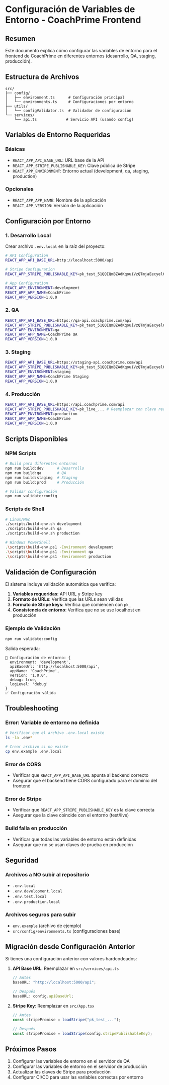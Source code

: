 # Configuración de Variables de Entorno - CoachPrime Frontend

## Resumen

Este documento explica cómo configurar las variables de entorno para el frontend de CoachPrime en diferentes entornos (desarrollo, QA, staging, producción).

## Estructura de Archivos

```
src/
├── config/
│   ├── environment.ts      # Configuración principal
│   └── environments.ts     # Configuraciones por entorno
├── utils/
│   └── configValidator.ts  # Validador de configuración
└── services/
    └── api.ts             # Servicio API (usando config)
```

## Variables de Entorno Requeridas

### Básicas

- `REACT_APP_API_BASE_URL`: URL base de la API
- `REACT_APP_STRIPE_PUBLISHABLE_KEY`: Clave pública de Stripe
- `REACT_APP_ENVIRONMENT`: Entorno actual (development, qa, staging, production)

### Opcionales

- `REACT_APP_APP_NAME`: Nombre de la aplicación
- `REACT_APP_VERSION`: Versión de la aplicación

## Configuración por Entorno

### 1. Desarrollo Local

Crear archivo `.env.local` en la raíz del proyecto:

```bash
# API Configuration
REACT_APP_API_BASE_URL=http://localhost:5000/api

# Stripe Configuration
REACT_APP_STRIPE_PUBLISHABLE_KEY=pk_test_51QQIQmBZAdKqouiVzQTmjaEecyel6ffPBbP67sDdiX2HKbMVVCWiPLTAFtTQ5l68cBXYeDpMCLgmD5QgO7fc6uqo000f9sq9mH

# App Configuration
REACT_APP_ENVIRONMENT=development
REACT_APP_APP_NAME=CoachPrime
REACT_APP_VERSION=1.0.0
```

### 2. QA

```bash
REACT_APP_API_BASE_URL=https://qa-api.coachprime.com/api
REACT_APP_STRIPE_PUBLISHABLE_KEY=pk_test_51QQIQmBZAdKqouiVzQTmjaEecyel6ffPBbP67sDdiX2HKbMVVCWiPLTAFtTQ5l68cBXYeDpMCLgmD5QgO7fc6uqo000f9sq9mH
REACT_APP_ENVIRONMENT=qa
REACT_APP_APP_NAME=CoachPrime QA
REACT_APP_VERSION=1.0.0
```

### 3. Staging

```bash
REACT_APP_API_BASE_URL=https://staging-api.coachprime.com/api
REACT_APP_STRIPE_PUBLISHABLE_KEY=pk_test_51QQIQmBZAdKqouiVzQTmjaEecyel6ffPBbP67sDdiX2HKbMVVCWiPLTAFtTQ5l68cBXYeDpMCLgmD5QgO7fc6uqo000f9sq9mH
REACT_APP_ENVIRONMENT=staging
REACT_APP_APP_NAME=CoachPrime Staging
REACT_APP_VERSION=1.0.0
```

### 4. Producción

```bash
REACT_APP_API_BASE_URL=https://api.coachprime.com/api
REACT_APP_STRIPE_PUBLISHABLE_KEY=pk_live_... # Reemplazar con clave real
REACT_APP_ENVIRONMENT=production
REACT_APP_APP_NAME=CoachPrime
REACT_APP_VERSION=1.0.0
```

## Scripts Disponibles

### NPM Scripts

```bash
# Build para diferentes entornos
npm run build:dev      # Desarrollo
npm run build:qa       # QA
npm run build:staging  # Staging
npm run build:prod     # Producción

# Validar configuración
npm run validate:config
```

### Scripts de Shell

```bash
# Linux/Mac
./scripts/build-env.sh development
./scripts/build-env.sh qa
./scripts/build-env.sh production

# Windows PowerShell
.\scripts\build-env.ps1 -Environment development
.\scripts\build-env.ps1 -Environment qa
.\scripts\build-env.ps1 -Environment production
```

## Validación de Configuración

El sistema incluye validación automática que verifica:

1. **Variables requeridas**: API URL y Stripe key
2. **Formato de URLs**: Verifica que las URLs sean válidas
3. **Formato de Stripe keys**: Verifica que comiencen con `pk_`
4. **Consistencia de entorno**: Verifica que no se use localhost en producción

### Ejemplo de Validación

```bash
npm run validate:config
```

Salida esperada:

```
🔧 Configuración de entorno: {
  environment: 'development',
  apiBaseUrl: 'http://localhost:5000/api',
  appName: 'CoachPrime',
  version: '1.0.0',
  debug: true,
  logLevel: 'debug'
}
✅ Configuración válida
```

## Troubleshooting

### Error: Variable de entorno no definida

```bash
# Verificar que el archivo .env.local existe
ls -la .env*

# Crear archivo si no existe
cp env.example .env.local
```

### Error de CORS

- Verificar que `REACT_APP_API_BASE_URL` apunta al backend correcto
- Asegurar que el backend tiene CORS configurado para el dominio del frontend

### Error de Stripe

- Verificar que `REACT_APP_STRIPE_PUBLISHABLE_KEY` es la clave correcta
- Asegurar que la clave coincide con el entorno (test/live)

### Build falla en producción

- Verificar que todas las variables de entorno están definidas
- Asegurar que no se usan claves de prueba en producción

## Seguridad

### Archivos a NO subir al repositorio

- `.env.local`
- `.env.development.local`
- `.env.test.local`
- `.env.production.local`

### Archivos seguros para subir

- `env.example` (archivo de ejemplo)
- `src/config/environments.ts` (configuraciones base)

## Migración desde Configuración Anterior

Si tienes una configuración anterior con valores hardcodeados:

1. **API Base URL**: Reemplazar en `src/services/api.ts`

   ```typescript
   // Antes
   baseURL: "http://localhost:5000/api";

   // Después
   baseURL: config.apiBaseUrl;
   ```

2. **Stripe Key**: Reemplazar en `src/App.tsx`

   ```typescript
   // Antes
   const stripePromise = loadStripe("pk_test_...");

   // Después
   const stripePromise = loadStripe(config.stripePublishableKey);
   ```

## Próximos Pasos

1. Configurar las variables de entorno en el servidor de QA
2. Configurar las variables de entorno en el servidor de producción
3. Actualizar las claves de Stripe para producción
4. Configurar CI/CD para usar las variables correctas por entorno
